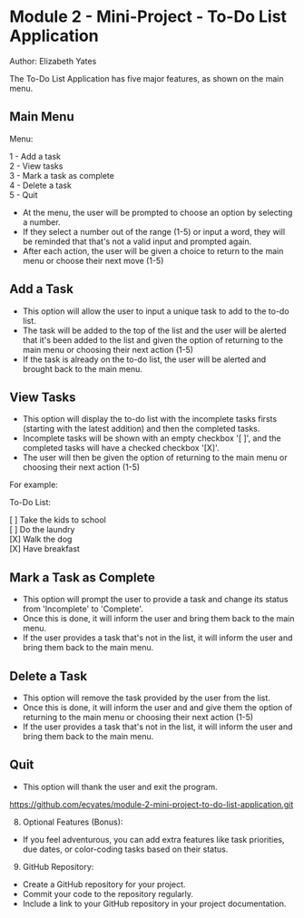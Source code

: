# Module 2 - Mini-Project - To-Do List Application
Author: Elizabeth Yates

The To-Do List Application has five major features, as shown on the main menu. 

## Main Menu

Menu:

1 - Add a task  
2 - View tasks  
3 - Mark a task as complete  
4 - Delete a task  
5 - Quit  
  
- At the menu, the user will be prompted to choose an option by selecting a number. 
- If they select a number out of the range (1-5) or input a word, they will be reminded that that's not a valid input and prompted again. 
- After each action, the user will be given a choice to return to the main menu or choose their next move (1-5)

## Add a Task
- This option will allow the user to input a unique task to add to the to-do list. 
- The task will be added to the top of the list and the user will be alerted that it's been added to the list and given the option of returning to the main menu or choosing their next action (1-5)
- If the task is already on the to-do list, the user will be alerted and brought back to the main menu. 

## View Tasks
- This option will display the to-do list with the incomplete tasks firsts (starting with the latest addition) and then the completed tasks. 
- Incomplete tasks will be shown with an empty checkbox '[ ]', and the completed tasks will have a checked checkbox '[X]'.
- The user will then be  given the option of returning to the main menu or choosing their next action (1-5)

For example: 

To-Do List:

[ ] Take the kids to school  
[ ] Do the laundry  
[X] Walk the dog  
[X] Have breakfast  

## Mark a Task as Complete
- This option will prompt the user to provide a task and change its status from 'Incomplete' to 'Complete'.
- Once this is done, it will inform the user and bring them back to the main menu.
- If the user provides a task that's not in the list, it will inform the user and bring them back to the main menu.

## Delete a Task
- This option will remove the task provided by the user from the list. 
- Once this is done, it will inform the user and and give them the option of returning to the main menu or choosing their next action (1-5)
- If the user provides a task that's not in the list, it will inform the user and bring them back to the main menu.

## Quit
- This option will thank the user and exit the program.


https://github.com/ecyates/module-2-mini-project-to-do-list-application.git




8. Optional Features (Bonus):

- If you feel adventurous, you can add extra features like task priorities, due dates, or color-coding tasks based on their status.

9. GitHub Repository:

- Create a GitHub repository for your project.
- Commit your code to the repository regularly.
- Include a link to your GitHub repository in your project documentation.